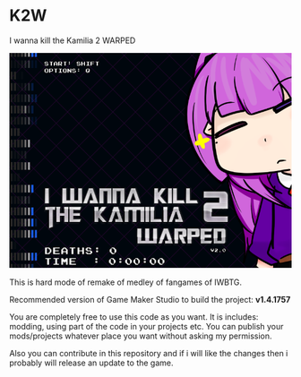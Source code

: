# K2W
I wanna kill the Kamilia 2 WARPED

![](https://github.com/SUDALV92/K2W/blob/master/MainLogo.png?raw=true)

This is hard mode of remake of medley of fangames of IWBTG.

Recommended version of Game Maker Studio to build the project: **v1.4.1757**

You are completely free to use this code as you want. It is includes: modding, using part of the code in your projects etc. You can publish your mods/projects whatever place you want without asking my permission.

Also you can contribute in this repository and if i will like the changes then i probably will release an update to the game.
